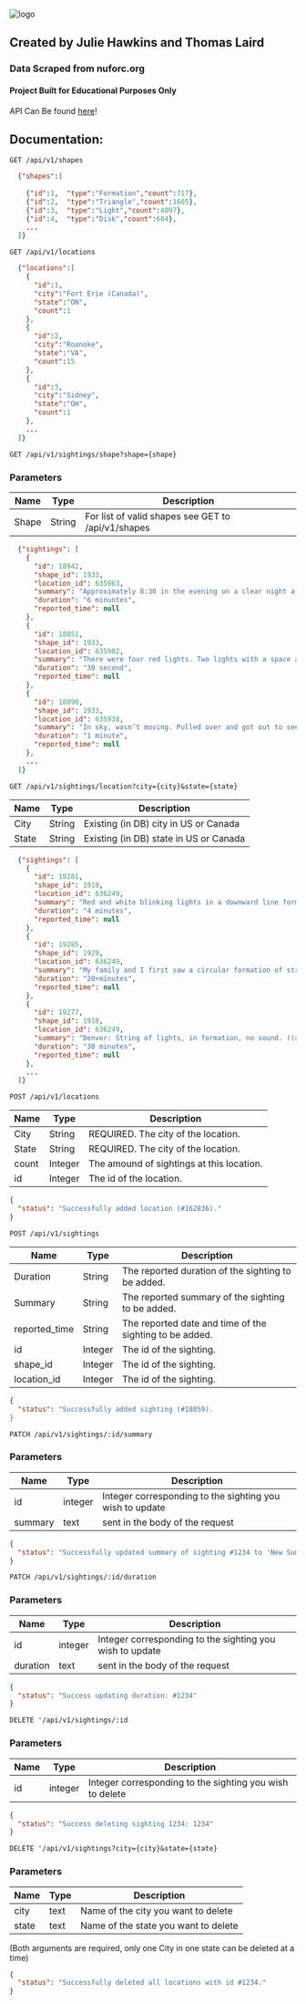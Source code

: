 ![logo](public/ufo-track-logo.png?raw=true)
## Created by Julie Hawkins and Thomas Laird
### Data Scraped from nuforc.org
#### Project Built for Educational Purposes Only

API Can Be found [here](https://ufo-tracker-thawk.herokuapp.com/)!

## Documentation:

`GET /api/v1/shapes`
```json
  {"shapes":[
    
    {"id":1,  "type":"Formation","count":717},
    {"id":2,  "type":"Triangle","count":1605},
    {"id":3,  "type":"Light","count":4097},
    {"id":4,  "type":"Disk","count":684},
    ...
  ]}
```

`GET /api/v1/locations`
```json
  {"locations":[
    {
      "id":1,
      "city":"Fort Erie (Canada)",
      "state":"ON",
      "count":1
    },
    {
      "id":2,
      "city":"Roanoke",
      "state":"VA",
      "count":15
    },
    {
      "id":3,
      "city":"Sidney",
      "state":"OH",
      "count":1
    },
    ...
  ]}
```

`GET /api/v1/sightings/shape?shape={shape}`
### Parameters
| Name | Type |  Description |
| ---- | ---- | ------------ |
| Shape | String | For list of valid shapes see GET to /api/v1/shapes |
```json
  {"sightings": [
    {
      "id": 18942,
      "shape_id": 1933,
      "location_id": 635963,
      "summary": "Approximately 8:30 in the evening on a clear night a two red lights moving equal distance apart from each other moved from East to West",
      "duration": "6 minuntes",
      "reported_time": null
    },
    {
      "id": 18851,
      "shape_id": 1933,
      "location_id": 635902,
      "summary": "There were four red lights. Two lights with a space and then two more lights. They were horizontal. Flashed on for two seconds, then of",
      "duration": "30 second",
      "reported_time": null
    },
    {
      "id": 18890,
      "shape_id": 1933,
      "location_id": 635938,
      "summary": "In sky, wasn’t moving. Pulled over and got out to see it and it was gone in under 5 seconds",
      "duration": "1 minute",
      "reported_time": null
    },
    ...
  ]}
```

`GET /api/v1/sightings/location?city={city}&state={state}`

| Name | Type |  Description |
| ---- | ---- | ------------ |
| City | String | Existing (in DB) city in US or Canada|
| State | String | Existing (in DB) state in US or Canada|
```json
  {"sightings": [
    {
      "id": 19281,
      "shape_id": 1918,
      "location_id": 636249,
      "summary": "Red and white blinking lights in a downward line formation. Traveled from east to west maybe 25 miles then disappeared.",
      "duration": "4 minutes",
      "reported_time": null
    },
    {
      "id": 19285,
      "shape_id": 1929,
      "location_id": 636249,
      "summary": "My family and I first saw a circular formation of strobing red lights. We decided to stop and look and the formation changed. They star",
      "duration": "20+minutes",
      "reported_time": null
    },
    {
      "id": 19277,
      "shape_id": 1918,
      "location_id": 636249,
      "summary": "Denver: String of lights, in formation, no sound. ((anonymous report))",
      "duration": "30 minutes",
      "reported_time": null
    },
    ...
  ]}
```

`POST /api/v1/locations`

| Name | Type |  Description |
| ---- | ---- | ------------ |
| City | String | REQUIRED. The city of the location.|
| State | String | REQUIRED. The city of the location.|
| count | Integer | The amound of sightings at this location.|
| id | Integer | The id of the location.|

```json
{
  "status": "Successfully added location (#162836)."
}
```
`POST /api/v1/sightings`

| Name | Type |  Description |
| ---- | ---- | ------------ |
| Duration | String | The reported duration of the sighting to be added.|
| Summary | String | The reported summary of the sighting to be added.|
| reported_time | String | The reported date and time of the sighting to be added.|
| id | Integer | The id of the sighting.|
| shape_id | Integer | The id of the sighting.|
| location_id | Integer | The id of the sighting.|

```json
{
  "status": "Successfully added sighting (#18059).
}
```

`PATCH /api/v1/sightings/:id/summary`
### Parameters
| Name | Type |  Description |
| ---- | ---- | ------------ |
| id | integer | Integer corresponding to the sighting you wish to update |
| summary | text | sent in the body of the request |

```json
{
  "status": "Successfully updated summary of sighting #1234 to 'New Summary'"
}
```

`PATCH /api/v1/sightings/:id/duration`
### Parameters
| Name | Type |  Description |
| ---- | ---- | ------------ |
| id | integer | Integer corresponding to the sighting you wish to update |
| duration | text | sent in the body of the request |

```json
{
  "status": "Success updating duration: #1234"
}
```

`DELETE '/api/v1/sightings/:id`
### Parameters
| Name | Type |  Description |
| ---- | ---- | ------------ |
| id | integer | Integer corresponding to the sighting you wish to delete |

```json
{
  "status": "Success deleting sighting 1234: 1234"
}
```

`DELETE '/api/v1/sightings?city={city}&state={state}`
### Parameters
| Name | Type |  Description |
| ---- | ---- | ------------ |
| city | text | Name of the city you want to delete |
| state | text | Name of the state you want to delete |

(Both arguments are required, only one City in one state can be deleted at a time)

```json
{
  "status": "Successfully deleted all locations with id #1234."
}
```



